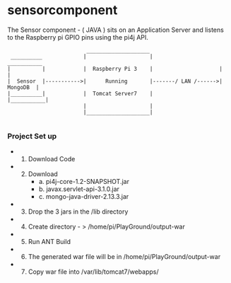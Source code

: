 # sensorcomponent
The Sensor component - ( JAVA ) sits on an Application Server and listens to the Raspberry pi GPIO pins using the pi4j API.
```
                         ____________________
 __________             |                    |                      ___________
|          |            |  Raspberry Pi 3    |                     |           |
|  Sensor  |----------->|      Running       |-------/ LAN /------>|  MongoDB  | 
|__________|            |  Tomcat Server7    |                     |___________|
                        |                    |
                        |____________________|                
                        
```
### Project Set up
* 1. Download Code
* 2. Download
     * a. pi4j-core-1.2-SNAPSHOT.jar
     * b. javax.servlet-api-3.1.0.jar
     * c. mongo-java-driver-2.13.3.jar
* 3. Drop the 3 jars in the /lib directory
* 4. Create directory - > /home/pi/PlayGround/output-war
* 5. Run ANT Build
* 6. The generated war file will be in /home/pi/PlayGround/output-war
* 7. Copy war file into /var/lib/tomcat7/webapps/
